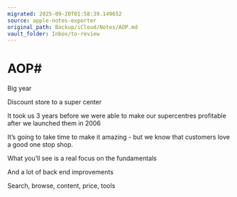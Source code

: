 ```yaml
---
migrated: 2025-09-20T01:58:39.149652
source: apple-notes-exporter
original_path: Backup/iCloud/Notes/AOP.md
vault_folder: Inbox/to-review
---
```

# AOP# 

Big year

Discount store to a super center

It took us 3 years before we were able to make our supercentres profitable after we launched them in 2006

It’s going to take time to make it amazing - but we know that customers love a good one stop shop.

What you’ll see is a real focus on the fundamentals

And a lot of back end improvements 

Search, browse, content, price, tools
